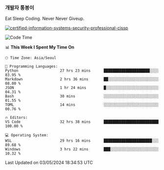 ### 개발자 통붕이
Eat Sleep Coding.
Never Never Giveup.

[![certified-information-systems-security-professional-cissp](https://user-images.githubusercontent.com/44606727/157613689-acd84ec6-5f8f-4e79-89d9-a8d51f033634.png)](https://www.credly.com/badges/f394a010-85a0-450b-9136-8043af01d71c/public_url)

<!--START_SECTION:waka-->
![Code Time](http://img.shields.io/badge/Code%20Time-2%2C866%20hrs%206%20mins-blue)

📊 **This Week I Spent My Time On** 

```text
🕑︎ Time Zone: Asia/Seoul

💬 Programming Languages: 
Python                   27 hrs 23 mins      █████████████████████░░░░   83.95 % 
Markdown                 2 hrs 36 mins       ██░░░░░░░░░░░░░░░░░░░░░░░   08.00 % 
JSON                     1 hr 24 mins        █░░░░░░░░░░░░░░░░░░░░░░░░   04.31 % 
Bash                     30 mins             ░░░░░░░░░░░░░░░░░░░░░░░░░   01.55 % 
TOML                     14 mins             ░░░░░░░░░░░░░░░░░░░░░░░░░   00.76 % 

🔥 Editors: 
VS Code                  32 hrs 38 mins      █████████████████████████   100.00 % 

💻 Operating System: 
WSL                      29 hrs 16 mins      ██████████████████████░░░   89.68 % 
Windows                  3 hrs 22 mins       ███░░░░░░░░░░░░░░░░░░░░░░   10.32 % 
```


 Last Updated on 03/05/2024 18:34:53 UTC
<!--END_SECTION:waka-->
